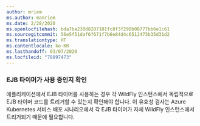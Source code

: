 ```yaml
---
author: mriem
ms.author: manriem
ms.date: 2/28/2020
ms.openlocfilehash: bda7ba230d8287101fc8f3f298b08777bb6e1c61
ms.sourcegitcommit: 56e5f51daf6f671f7b6e84d4c6512473b35d31d2
ms.translationtype: HT
ms.contentlocale: ko-KR
ms.lasthandoff: 03/07/2020
ms.locfileid: "78897473"
---
```

### <a name="determine-whether-ejb-timers-are-in-use"></a>EJB 타이머가 사용 중인지 확인

애플리케이션에서 EJB 타이머를 사용하는 경우 각 WildFly 인스턴스에서 독립적으로 EJB 타이머 코드를 트리거할 수 있는지 확인해야 합니다. 이 유효성 검사는 Azure Kubernetes 서비스 배포 시나리오에서 각 EJB 타이머가 자체 WildFly 인스턴스에서 트리거되기 때문에 필요합니다.
